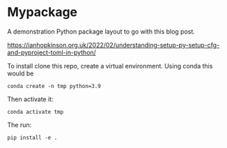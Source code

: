 # Mypackage

A demonstration Python package layout to go with this blog post.

https://ianhopkinson.org.uk/2022/02/understanding-setup-py-setup-cfg-and-pyproject-toml-in-python/

To install clone this repo, create a virtual environment. Using conda this would be 

`conda create -n tmp python=3.9`

Then activate it:

`conda activate tmp`

The run:

`pip install -e .`